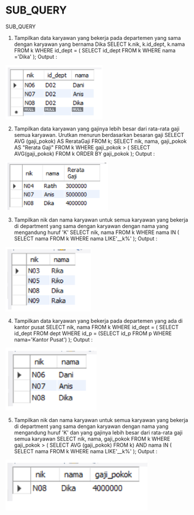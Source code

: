 # SUB_QUERY
SUB_QUERY

1. Tampilkan data karyawan yang bekerja pada departemen yang sama dengan karyawan yang bernama Dika
SELECT k.nik, k.id_dept, k.nama
FROM k
WHERE id_dept = (
SELECT id_dept
FROM k
WHERE nama ='Dika'
);
Output :

![gambar](https://github.com/alfaza-putra/SUB_QUERY/blob/main/ss_hasil/ss1.png)

2. Tampilkan data karyawan yang gajinya lebih besar dari rata-rata gaji semua karyawan. Urutkan menurun berdasarkan besaran gaji
SELECT AVG (gaji_pokok) AS RerataGaji
FROM k;
SELECT nik, nama, gaji_pokok AS "Rerata Gaji"
FROM k
WHERE gaji_pokok > (
SELECT AVG(gaji_pokok)
FROM k
ORDER BY gaji_pokok
);
Output :

![gambar](https://github.com/alfaza-putra/SUB_QUERY/blob/main/ss_hasil/ss2.png)

3. Tampilkan nik dan nama karyawan untuk semua karyawan yang bekerja di department yang sama dengan karyawan dengan nama yang mengandung huruf 'K'
SELECT nik, nama
FROM k
WHERE nama IN (
SELECT nama
FROM k
WHERE nama LIKE'__k%'
);
Output :

![gambar](https://github.com/alfaza-putra/SUB_QUERY/blob/main/ss_hasil/ss3.png)

4. Tampilkan data karyawan yang bekerja pada departemen yang ada di kantor pusat
SELECT nik, nama
FROM k
WHERE id_dept = (
SELECT id_dept
FROM dept
WHERE id_p =
(SELECT id_p FROM p WHERE nama='Kantor Pusat')
);
Output :

![gambar](https://github.com/alfaza-putra/SUB_QUERY/blob/main/ss_hasil/ss4.png)

5. Tampilkan nik dan nama karyawan untuk semua karyawan yang bekerja di department yang sama dengan karyawan dengan nama yang mengandung huruf 'K' dan yang gajinya lebih besar dari rata-rata gaji semua karyawan
SELECT nik, nama, gaji_pokok
FROM k
WHERE gaji_pokok > (
SELECT AVG (gaji_pokok)
FROM k)
AND nama IN (
SELECT nama
FROM k
WHERE nama LIKE'__k%'
);
Output :

![gambar](https://github.com/alfaza-putra/SUB_QUERY/blob/main/ss_hasil/ss5.png)
